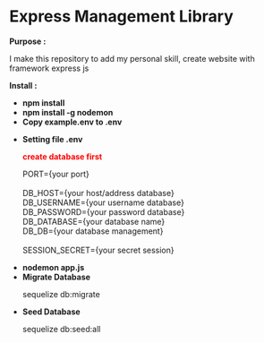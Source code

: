 <h1> Express Management Library </h1>

<b> Purpose : </b>
 <p>
  I make this repository to add my personal skill, create website with framework express js
 </p>
 
<b> Install : </b>
 <ul>
  <li>
    <b> npm install </b>
  </li>
 
  <li>
   <b> npm install -g nodemon</b>
  </li>
   
  <li>
   <b> Copy example.env to .env</b>
  </li>
  
  <li>
   <p>
    <b> Setting file .env </b>
   <p>
  
   <p>
    <b style="color:red"> create database first </b>
   </p>
   
   <p>
    PORT={your port} <br/> <br/>
    DB_HOST={your host/address database} <br/>
    DB_USERNAME={your username database} <br/>
    DB_PASSWORD={your password database} <br/>
    DB_DATABASE={your database name} <br/>
    DB_DB={your database management} <br/> <br/>
    SESSION_SECRET={your secret session}
   </p>
  </li>
 
  <li>
    <b> nodemon app.js </b>
  </li>
  
  <li>
     <b> Migrate Database </b>
     <p>
      sequelize db:migrate                     
     <p>
  </li>
  
  <li>
   <b> Seed Database </b>
   <p>
      sequelize db:seed:all
   </p>
  </li>
 </ul>
